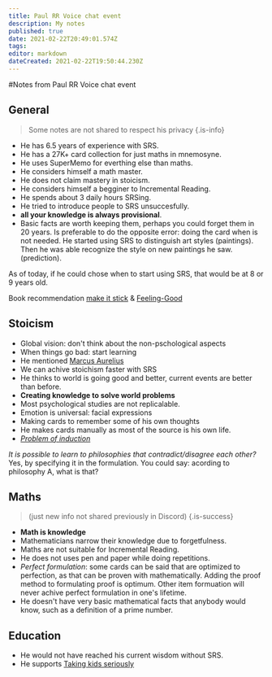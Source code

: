 ```yaml
---
title: Paul RR Voice chat event
description: My notes
published: true
date: 2021-02-22T20:49:01.574Z
tags: 
editor: markdown
dateCreated: 2021-02-22T19:50:44.230Z
---
```


#Notes from Paul RR Voice chat event

## General

> Some notes are not shared to respect his privacy
{.is-info}


- He has 6.5 years of experience with SRS.
- He has a 27K+ card collection for just maths in mnemosyne.
- He uses SuperMemo for everthing else than maths.
- He considers himself a math master.
- He does not claim mastery in stoicism.
- He considers himself a begginer to Incremental Reading.
- He spends about 3 daily hours SRSing.
- He tried to introduce people to SRS unsuccesfully.
- **all your knowledge is always provisional**.
- Basic facts are worth keeping them, perhaps you could forget them in 20 years. Is preferable to do the opposite error: doing the card when is not needed. 
He started using SRS to distinguish art styles (paintings). Then he was able recognize the style on new paintings he saw. (prediction). 	


As of today, if he could chose when to start using SRS, that would be at 8 or 9 years old.

Book recommendation [make it stick](https://books.google.es/books/about/Make_It_Stick.html?id=oneWAwAAQBAJ&printsec=frontcover&source=kp_read_button&redir_esc=y#v=onepage&q&f=false) & [Feeling-Good](https://www.amazon.co.uk/Feeling-Good-New-Mood-Therapy/dp/0380810336)



## Stoicism

- Global vision: don't think about the non-pschological aspects
- When things go bad: start learning
- He mentioned [Marcus Aurelius](https://en.wikipedia.org/wiki/Marcus_Aurelius)
- We can achive stoichism faster with SRS
- He thinks to world is going good and better, current events are better than before.
- **Creating knowledge to solve world problems**
- Most psychological studies are not replicalable.
- Emotion is universal: facial expressions
- Making cards to remember some of his own thoughts 
- He makes cards manually as most of the source is his own life.
- [*Problem of induction*](https://en.wikipedia.org/wiki/Problem_of_induction)

*It is possible to learn to philosophies that contradict/disagree each other?*
Yes, by specifying it in the formulation. You could say: acording to philosophy A, what is that?

## Maths
> (just new info not shared previously in Discord)
{.is-success}
- **Math is knowledge**
- Mathematicians narrow their knowledge due to forgetfulness.
- Maths are not suitable for Incremental Reading.
- He does not uses pen and paper while doing repetitions.
- *Perfect formulation*: some cards can be said that are optimized to perfection, as that can be proven with mathematically. Adding the proof method to formulating proof is optimum. Other item formuation will never achive perfect formulation in one's lifetime.
- He doesn't have very basic mathematical facts that anybody would know, such as a definition of a prime number.

## Education
- He would not have reached his current wisdom without SRS. 
- He supports [Taking kids seriously](https://en.wikipedia.org/wiki/Taking_Children_Seriously)